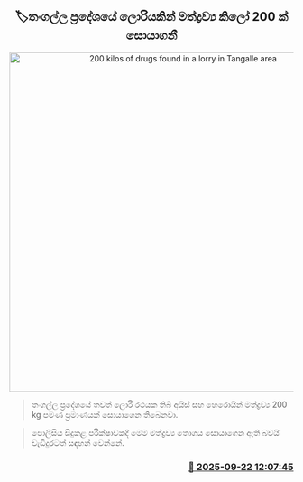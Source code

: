 <p align='center'><b><h2 align='center' title='200 kilos of drugs found in a lorry in Tangalle area'>🏷තංගල්ල ප්‍රදේශයේ ලොරියකින් මත්ද්‍රව්‍ය කිලෝ 200 ක් සොයාගනී</h2></b></p>
<p align='center'><img src='https://helakuru.sgp1.cdn.digitaloceanspaces.com/esana/images/lib/ice-drags[1].jpg' width='600' alt='200 kilos of drugs found in a lorry in Tangalle area'></p>

> තංගල්ල ප්‍රදේශයේ තවත් ලොරි රථයක තිබි අයිස් සහ හෙරොයින් මත්ද්‍රව්‍ය 200 kg පමණ ප්‍රමාණයක් සොයාගෙන තිබෙනවා.

> පොලීසිය සිදුකළ පරික්ෂාවකදී මෙම මත්ද්‍රව්‍ය තොගය සොයාගෙන ඇති බවයි වැඩිදුරටත් සඳහන් වෙන්නේ.



<h3 align='right'><a href='https://www.helakuru.lk/esana/p/113860/'>📅 2025-09-22 12:07:45</a></h3>
